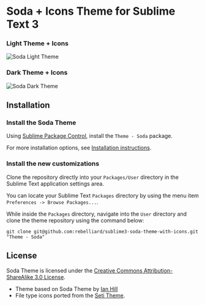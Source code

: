 # Soda + Icons Theme for Sublime Text 3

### Light Theme + Icons

![Soda Light Theme](https://raw.githubusercontent.com/rebelliard/sublime3-soda-theme-with-icons/master/%2Bres/screenshot-light.jpg?v=2)

### Dark Theme + Icons

![Soda Dark Theme](https://raw.githubusercontent.com/rebelliard/sublime3-soda-theme-with-icons/master/%2Bres/screenshot-dark.jpg?v=2)

## Installation

### Install the Soda Theme
Using [Sublime Package Control](http://wbond.net/sublime_packages/package_control), install the `Theme - Soda` package.

For more installation options, see [Installation instructions](https://github.com/buymeasoda/soda-theme#installation).

### Install the new customizations
Clone the repository directly into your `Packages/User` directory in the Sublime Text application settings area.

You can locate your Sublime Text `Packages` directory by using the menu item `Preferences -> Browse Packages...`.

While inside the `Packages` directory, navigate into the `User` directory and clone the theme repository using the command below:

    git clone git@github.com:rebelliard/sublime3-soda-theme-with-icons.git "Theme - Soda"


## License

Soda Theme is licensed under the [Creative Commons Attribution-ShareAlike 3.0 License](http://creativecommons.org/licenses/by-sa/3.0/).

* Theme based on Soda Theme by [Ian Hill](https://github.com/buymeasoda)
* File type icons ported from the [Seti Theme](https://github.com/ctf0/Seti_ST3#seti).

